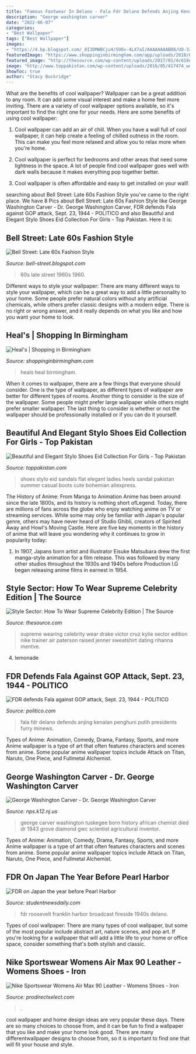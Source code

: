 ```yaml
---
title: "Famous Footwear In Delano - Fala Fdr Delano Defends Anjing Kenalan Penghuni Putih Presidents Furry Minews"
description: "George washington carver"
date: "2022-06-07"
categories:
- "Best Wallpaper"
tags: ["Best Wallpaper"]
images:
- "https://4.bp.blogspot.com/_0I3DMWBCju4/S9Ov-4LX7aI/AAAAAAAABO8/UO-3zpm-_pk/s1600/DSC00344.JPG"
featuredImage: "https://www.shoppinginbirmingham.com/app/uploads/2018/07/healsmailbox.jpg"
featured_image: "http://thesource.com/wp-content/uploads/2017/01/4c618e8a5e74ba10318ef1d858e17c10.jpg"
image: "http://www.toppakistan.com/wp-content/uploads/2016/05/417474_womenw.jpg"
ShowToc: true
author: "Stacy Buckridge"
---
```



What are the benefits of cool wallpaper?
Wallpaper can be a great addition to any room. It can add some visual interest and make a home feel more inviting. There are a variety of cool wallpaper options available, so it's important to find the right one for your needs. Here are some benefits of using cool wallpaper: 
1. Cool wallpaper can add an air of chill. When you have a wall full of cool wallpaper, it can help create a feeling of chilled outness in the room. This can make you feel more relaxed and allow you to relax more when you're home. 

2. Cool wallpaper is perfect for bedrooms and other areas that need some lightness in the space. A lot of people find cool wallpaper goes well with dark walls because it makes everything pop together better. 

3. Cool wallpaper is often affordable and easy to get installed on your wall!

	

		
searching about Bell Street: Late 60s Fashion Style you've came to the right place. We have 8 Pics about Bell Street: Late 60s Fashion Style like George Washington Carver - Dr. George Washington Carver, FDR defends Fala against GOP attack, Sept. 23, 1944 - POLITICO and also Beautiful and Elegant Stylo Shoes Eid Collection For Girls - Top Pakistan. Here it is:
		
    
## Bell Street: Late 60s Fashion Style

<img loading=lazy src="https://4.bp.blogspot.com/_0I3DMWBCju4/S9Ov-4LX7aI/AAAAAAAABO8/UO-3zpm-_pk/s1600/DSC00344.JPG" onerror="this.onerror=null;this.src='https://tse3.mm.bing.net/th?id=OIP.V3NYGl3DMFWGxt_gebTzLgHaJ4&amp;pid=15.1';" alt="Bell Street: Late 60s Fashion Style">

_Source: bell-street.blogspot.com_

>60s late street 1960s 1960. 

	

Different ways to style your wallpaper:
There are many different ways to style your wallpaper, which can be a great way to add a little personality to your home. Some people prefer natural colors without any artificial chemicals, while others prefer classic designs with a modern edge. There is no right or wrong answer, and it really depends on what you like and how you want your home to look.

    
## Heal&#039;s | Shopping In Birmingham

<img loading=lazy src="https://www.shoppinginbirmingham.com/app/uploads/2018/07/healsmailbox.jpg" onerror="this.onerror=null;this.src='https://tse1.mm.bing.net/th?id=OIP.Qn0ByHqwnihW4stAGQratAHaGl&amp;pid=15.1';" alt="Heal&#039;s | Shopping in Birmingham">

_Source: shoppinginbirmingham.com_

>heals heal birmingham. 

	

When it comes to wallpaper, there are a few things that everyone should consider. One is the type of wallpaper, as different types of wallpaper are better for different types of rooms. Another thing to consider is the size of the wallpaper. Some people might prefer large wallpaper while others might prefer smaller wallpaper. The last thing to consider is whether or not the wallpaper should be professionally installed or if you can do it yourself.

    
## Beautiful And Elegant Stylo Shoes Eid Collection For Girls - Top Pakistan

<img loading=lazy src="http://www.toppakistan.com/wp-content/uploads/2016/05/417474_womenw.jpg" onerror="this.onerror=null;this.src='https://tse4.mm.bing.net/th?id=OIP.ZV-msSu-c7oID_xTQn2BpQHaHd&amp;pid=15.1';" alt="Beautiful and Elegant Stylo Shoes Eid Collection For Girls - Top Pakistan">

_Source: toppakistan.com_

>shoes stylo eid sandals flat elegant ladies heels sandal pakistan summer casual boots cute bohemian aliexpress. 

	

The History of Anime: From Manga to Animation
Anime has been around since the late 1800s, and its history is nothing short ofLegend. Today, there are millions of fans across the globe who enjoy watching anime on TV or streaming services. While some may only be familiar with Japan's popular genre, others may have never heard of Studio Ghibli, creators of Spirited Away and Howl's Moving Castle. Here are five key moments in the history of anime that will leave you wondering why it continues to grow in popularity today:
1) In 1907, Japans born artist and illustrator Eisuke Matsubara drew the first manga-style animation for a film release. This was followed by many other studios throughout the 1930s and 1940s before Production I.G began releasing anime films in earnest in 1954.

    
## Style Sector: How To Wear Supreme Celebrity Edition | The Source

<img loading=lazy src="http://thesource.com/wp-content/uploads/2017/01/4c618e8a5e74ba10318ef1d858e17c10.jpg" onerror="this.onerror=null;this.src='https://tse1.mm.bing.net/th?id=OIP.TGGOil50uhAxjvHYWOF8EAHaLH&amp;pid=15.1';" alt="Style Sector: How To Wear Supreme Celebrity Edition | The Source">

_Source: thesource.com_

>supreme wearing celebrity wear drake victor cruz kylie sector edition nike trainer air paterson raised jenner sweatshirt dating rihanna mentve. 

	

4. lemonade 

    
## FDR Defends Fala Against GOP Attack, Sept. 23, 1944 - POLITICO

<img loading=lazy src="https://static.politico.com/6c/c2/cbb360b642c480ecda9de6c20e15/franklin-delano-roosevelt-dog-ap.jpg" onerror="this.onerror=null;this.src='https://tse2.mm.bing.net/th?id=OIP.ESphrcly3lWbhEokBpm7HgHaEj&amp;pid=15.1';" alt="FDR defends Fala against GOP attack, Sept. 23, 1944 - POLITICO">

_Source: politico.com_

>fala fdr delano defends anjing kenalan penghuni putih presidents furry minews. 

	

Types of Anime: Animation, Comedy, Drama, Fantasy, Sports, and more
Anime wallpaper is a type of art that often features characters and scenes from anime. Some popular anime wallpaper topics include Attack on Titan, Naruto, One Piece, and Fullmetal Alchemist.

    
## George Washington Carver - Dr. George Washington Carver

<img loading=lazy src="http://www.nps.k12.nj.us/wp-content/uploads/sites/73/2014/08/GWC1.jpg" onerror="this.onerror=null;this.src='https://tse1.mm.bing.net/th?id=OIP.ky-sgwACps4ia4NWfi8SfAHaFY&amp;pid=15.1';" alt="George Washington Carver - Dr. George Washington Carver">

_Source: nps.k12.nj.us_

>george carver washington tuskegee born history african chemist died dr 1943 grove diamond gwc scientist agricultural inventor. 

	

Types of Anime: Animation, Comedy, Drama, Fantasy, Sports, and more
Anime wallpaper is a type of art that often features characters and scenes from anime. Some popular anime wallpaper topics include Attack on Titan, Naruto, One Piece, and Fullmetal Alchemist.

    
## FDR On Japan The Year Before Pearl Harbor

<img loading=lazy src="https://www.studentnewsdaily.com/wp-content/uploads/2015/12/fdr-radio.jpg" onerror="this.onerror=null;this.src='https://tse2.mm.bing.net/th?id=OIP.UoPmMJkSaOWcoCaHPcR2NQHaF2&amp;pid=15.1';" alt="FDR on Japan the year before Pearl Harbor">

_Source: studentnewsdaily.com_

>fdr roosevelt franklin harbor broadcast fireside 1940s delano. 

	

Types of cool wallpaper:
There are many types of cool wallpaper, but some of the most popular include abstract art, nature scenes, and pop art. If you're looking for a wallpaper that will add a little life to your home or office space, consider something that's both stylish and classic.

    
## Nike Sportswear Womens Air Max 90 Leather - Womens Shoes - Iron

<img loading=lazy src="https://www.prodirectselect.com/productimages/V3_1_Gallery_4/114539.jpg?imwidth=768" onerror="this.onerror=null;this.src='https://tse4.mm.bing.net/th?id=OIP.az39bxudoCzmPfp2tBAucQHaE3&amp;pid=15.1';" alt="Nike Sportswear Womens Air Max 90 Leather - Womens Shoes - Iron">

_Source: prodirectselect.com_

>. 

	

cool wallpaper and home design ideas are very popular these days. There are so many choices to choose from, and it can be fun to find a wallpaper that you like and make your home look good. There are many differentwallpaper designs to choose from, so it is important to find one that will fit your house and style.

